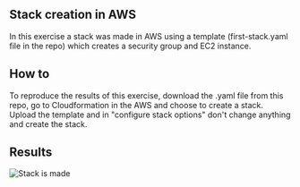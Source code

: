 ## Stack creation in AWS
In this exercise a stack was made in AWS using a template (first-stack.yaml file in the repo) which creates a security group and
EC2 instance.

## How to
To reproduce the results of this exercise, download the .yaml file from this repo, go to Cloudformation in the AWS and choose to create a 
stack. Upload the template and in "configure stack options" don't change anything and create the stack.

## Results
![Stack is made](https://ibb.co/NS6Ckbr)
